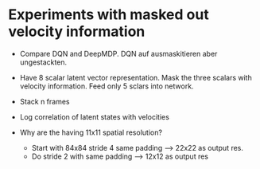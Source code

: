 # Experiments with masked out velocity information
- Compare DQN and DeepMDP. DQN auf ausmaskitieren aber ungestackten. 
- Have 8 scalar latent vector representation. Mask the three scalars with velocity information. Feed only 5 sclars into network.
- Stack n frames
- Log correlation of latent states with velocities

- Why are the having 11x11 spatial resolution?
    - Start with 84x84 stride 4 same padding --> 22x22 as output res.
    - Do stride 2 with same padding --> 12x12 as output res